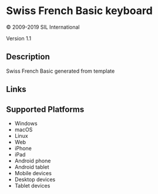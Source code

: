Swiss French Basic keyboard
==============

© 2009-2019 SIL International

Version 1.1

Description
-----------

Swiss French Basic generated from template

Links
-----

Supported Platforms
-------------------
 * Windows
 * macOS
 * Linux
 * Web
 * iPhone
 * iPad
 * Android phone
 * Android tablet
 * Mobile devices
 * Desktop devices
 * Tablet devices

